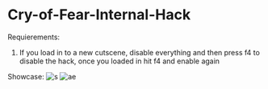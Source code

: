 # Cry-of-Fear-Internal-Hack

Requierements:
1. If you load in to a new cutscene, disable everything and then press f4 to disable the hack, once you loaded in hit f4 and enable again

Showcase:
![s](https://github.com/Izaa0/Cry-of-Fear-Internal-Hack/assets/108992411/c7710f11-8c9c-4ae8-afa3-45d6589acb7a)
![ae](https://github.com/Izaa0/Cry-of-Fear-Internal-Hack/assets/108992411/1ace48d2-ee30-4ce0-9532-9f516cbb2169)
